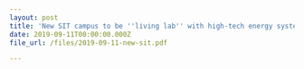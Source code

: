 ```yaml
---
layout: post
title: 'New SIT campus to be ''living lab'' with high-tech energy system'
date: 2019-09-11T00:00:00.000Z
file_url: /files/2019-09-11-new-sit.pdf

---
```


